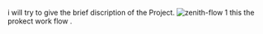 i will try to give the brief discription of the Project.
![zenith-flow 1](https://github.com/user-attachments/assets/3e681370-d297-43dc-b64f-ae7c50e08332)
this the prokect work flow .

